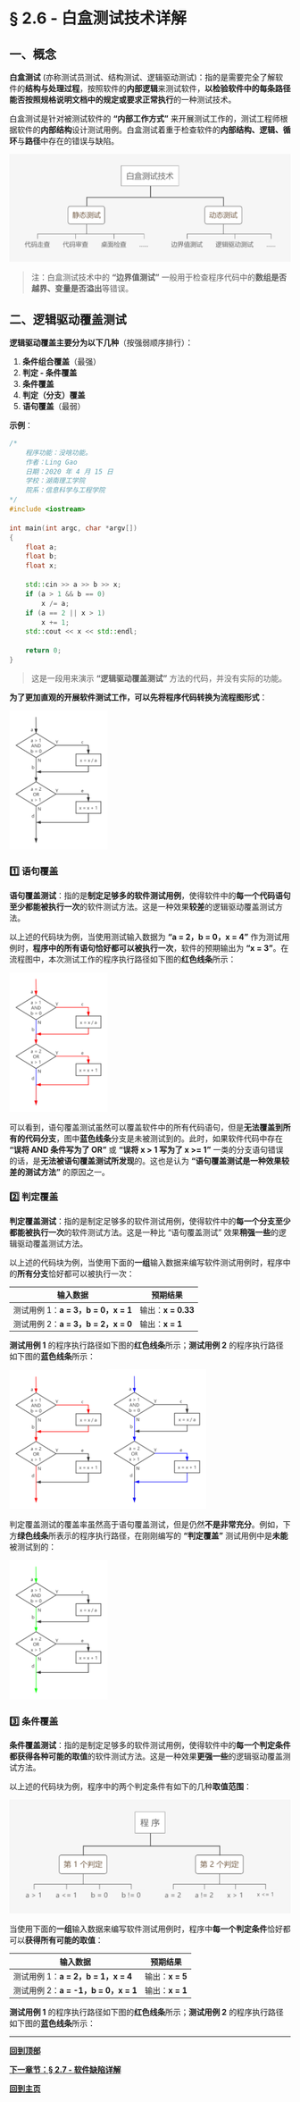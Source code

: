 # § 2.6 - 白盒测试技术详解

## 一、概念

**白盒测试** (亦称测试员测试、结构测试、逻辑驱动测试)：指的是需要完全了解软件的**结构与处理过程**，按照软件的**内部逻辑**来测试软件，**以检验软件中的每条路径能否按照规格说明文档中的规定或要求正常执行**的一种测试技术。

白盒测试是针对被测试软件的 **“内部工作方式”** 来开展测试工作的，测试工程师根据软件的**内部结构**设计测试用例。白盒测试着重于检查软件的**内部结构、逻辑、循环**与**路径**中存在的错误与缺陷。

![白盒测试技术分类](https://github.com/Lingggao/Software-Testing-Basics/blob/master/%E7%AC%AC%E4%BA%8C%E7%AB%A0/2_6_%E7%99%BD%E7%9B%92%E6%B5%8B%E8%AF%95%E6%8A%80%E6%9C%AF%E5%88%86%E7%B1%BB.png?raw=true)

> 注：白盒测试技术中的 **“边界值测试”** 一般用于检查程序代码中的**数组是否越界、变量是否溢出**等错误。

## 二、逻辑驱动覆盖测试

**逻辑驱动覆盖主要分为以下几种**（按强弱顺序排行）：

1. **条件组合覆盖**（最强）
2. **判定 - 条件覆盖**
3. **条件覆盖**
4. **判定（分支）覆盖**
5. **语句覆盖**（最弱）

**示例**：

``` c++
/*
    程序功能：没啥功能。
    作者：Ling Gao
    日期：2020 年 4 月 15 日
    学校：湖南理工学院
    院系：信息科学与工程学院
*/
#include <iostream>

int main(int argc, char *argv[])
{
    float a;
    float b;
    float x;
	
    std::cin >> a >> b >> x;
    if (a > 1 && b == 0)
        x /= a;
    if (a == 2 || x > 1)
        x += 1;
    std::cout << x << std::endl;
	
    return 0;
}
```
> 这是一段用来演示 **“逻辑驱动覆盖测试”** 方法的代码，并没有实际的功能。

**为了更加直观的开展软件测试工作，可以先将程序代码转换为流程图形式**：

<img src="https://github.com/Lingggao/Software-Testing-Basics/blob/master/%E7%AC%AC%E4%BA%8C%E7%AB%A0/2_6_%E6%B5%81%E7%A8%8B%E5%9B%BE.png?raw=true" width = "35%" />

### :one: 语句覆盖

**语句覆盖测试**：指的是**制定足够多的软件测试用例**，使得软件中的**每一个代码语句至少都能被执行一次**的软件测试方法。这是一种效果**较差**的逻辑驱动覆盖测试方法。

以上述的代码块为例，当使用测试输入数据为 **“a = 2，b = 0，x = 4”** 作为测试用例时，**程序中的所有语句恰好都可以被执行一次**，软件的预期输出为 **“x = 3”**。在流程图中，本次测试工作的程序执行路径如下图的**红色线条**所示：

<img src="https://github.com/Lingggao/Software-Testing-Basics/blob/master/%E7%AC%AC%E4%BA%8C%E7%AB%A0/2_6_%E8%AF%AD%E5%8F%A5%E8%A6%86%E7%9B%96.png?raw=true" width = "35%" />

可以看到，语句覆盖测试虽然可以覆盖软件中的所有代码语句，但是**无法覆盖到所有的代码分支**，图中**蓝色线条**分支是未被测试到的。此时，如果软件代码中存在 **“误将 AND 条件写为了 OR”** 或 **“误将 x > 1 写为了 x >= 1”** 一类的分支语句错误的话，是**无法被语句覆盖测试所发现**的。这也是认为 **“语句覆盖测试是一种效果较差的测试方法”** 的原因之一。

### :two: 判定覆盖

**判定覆盖测试**：指的是制定足够多的软件测试用例，使得软件中的**每一个分支至少都能被执行一次**的软件测试方法。这是一种比 “语句覆盖测试” 效果**稍强一些**的逻辑驱动覆盖测试方法。

以上述的代码块为例，当使用下面的**一组**输入数据来编写软件测试用例时，程序中的**所有分支**恰好都可以被执行一次：

|输入数据|预期结果|
|--|--|
|测试用例 1：**a = 3，b = 0，x = 1**|输出：**x = 0.33**|
|测试用例 2：**a = 3，b = 2，x = 0**|输出：**x = 1**|

**测试用例 1** 的程序执行路径如下图的**红色线条**所示；**测试用例 2** 的程序执行路径如下图的**蓝色线条**所示：

<img src="https://github.com/Lingggao/Software-Testing-Basics/blob/master/%E7%AC%AC%E4%BA%8C%E7%AB%A0/2_6_%E5%88%A4%E5%AE%9A%E8%A6%86%E7%9B%96_1.png?raw=true" width = "35%" /><img src="https://github.com/Lingggao/Software-Testing-Basics/blob/master/%E7%AC%AC%E4%BA%8C%E7%AB%A0/2_6_%E5%88%A4%E5%AE%9A%E8%A6%86%E7%9B%96_2.png?raw=true" width = "35%" />

判定覆盖测试的覆盖率虽然高于语句覆盖测试，但是仍然**不是非常充分**。例如，下方**绿色线条**所表示的程序执行路径，在刚刚编写的 **“判定覆盖”** 测试用例中是**未能**被测试到的：

<img src="https://github.com/Lingggao/Software-Testing-Basics/blob/master/%E7%AC%AC%E4%BA%8C%E7%AB%A0/2_6_%E5%88%A4%E5%AE%9A%E8%A6%86%E7%9B%96_3.png?raw=true" width = "35%" />

### :three: 条件覆盖

**条件覆盖测试**：指的是制定足够多的软件测试用例，使得软件中的**每一个判定条件都获得各种可能的取值**的软件测试方法。这是一种效果**更强一些**的逻辑驱动覆盖测试方法。

以上述的代码块为例，程序中的两个判定条件有如下的几种**取值范围**：

![取值范围](https://github.com/Lingggao/Software-Testing-Basics/blob/master/%E7%AC%AC%E4%BA%8C%E7%AB%A0/2_6_%E6%9D%A1%E4%BB%B6%E8%A6%86%E7%9B%96_1.png?raw=true)

当使用下面的**一组**输入数据来编写软件测试用例时，程序中**每一个判定条件**恰好都可以**获得所有可能的取值**：

| 输入数据                             | 预期结果        |
| ------------------------------------ | --------------- |
| 测试用例 1：**a = 2，b = 1，x = 4**  | 输出：**x = 5** |
| 测试用例 2：**a = -1，b = 0，x = 1** | 输出：**x = 1** |

**测试用例 1** 的程序执行路径如下图的**红色线条**所示；**测试用例 2** 的程序执行路径如下图的**蓝色线条**所示：



---
[**回到顶部**](https://github.com/Lingggao/Software-Testing-Basics/blob/master/%E7%AC%AC%E4%BA%8C%E7%AB%A0/2_6_%E7%99%BD%E7%9B%92%E6%B5%8B%E8%AF%95%E6%8A%80%E6%9C%AF%E8%AF%A6%E8%A7%A3.md#-26---%E7%99%BD%E7%9B%92%E6%B5%8B%E8%AF%95%E6%8A%80%E6%9C%AF%E8%AF%A6%E8%A7%A3)

[**下一章节：§ 2.7 - 软件缺陷详解**](https://github.com/Lingggao/Software-Testing-Basics/blob/master/%E7%AC%AC%E4%BA%8C%E7%AB%A0/2_7_%E8%BD%AF%E4%BB%B6%E7%BC%BA%E9%99%B7%E8%AF%A6%E8%A7%A3.md#-27---%E8%BD%AF%E4%BB%B6%E7%BC%BA%E9%99%B7%E8%AF%A6%E8%A7%A3)

[**回到主页**](https://github.com/Lingggao/Software-Testing-Basics#%E8%BD%AF%E4%BB%B6%E6%B5%8B%E8%AF%95%E5%9F%BA%E7%A1%80%E5%AD%A6%E4%B9%A0%E7%AC%94%E8%AE%B0)